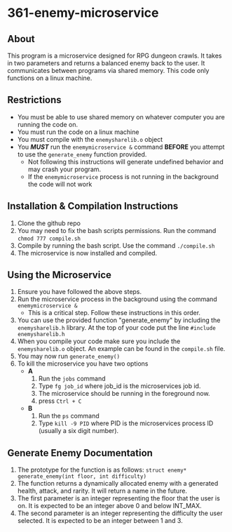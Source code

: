 # 361-enemy-microservice
## About
This program is a microservice designed for RPG dungeon crawls. It takes in two parameters and returns a balanced enemy back to the user. It communicates between programs via shared memory. This code only functions on a linux machine.

## Restrictions
- You must be able to use shared memory on whatever computer you are running the code on. 
- You must run the code on a linux machine
- You must compile with the `enemysharelib.o` object
- You ***MUST*** run the `enemymicroservice &` command **BEFORE** you attempt to use the `generate_enemy` function provided. 
    - Not following this instructions will generate undefined behavior and may crash your program.
    - If the `enemymicroservice` process is not running in the background the code will not work


## Installation & Compilation Instructions
1. Clone the github repo
2. You may need to fix the bash scripts permissions. Run the command `chmod 777 compile.sh`
3. Compile by running the bash script. Use the command `./compile.sh`
4. The microservice is now installed and compiled.


## Using the Microservice
1. Ensure you have followed the above steps.
2. Run the microservice process in the background using the command `enemymicroservice &`
    - This is a critical step. Follow these instructions in this order.
3. You can use the provided function "generate_enemy" by including the `enemysharelib.h` library. At the top of your code put the line `#include enemysharelib.h`
4. When you compile your code make sure you include the `enemysharelib.o` object. An example can be found in the `compile.sh` file.
5. You may now run `generate_enemy()`
6. To kill the microservice you have two options
    - **A**
        1. Run the `jobs` command
        2. Type `fg job_id` where job_id is the microservices job id.
        3. The microservice should be running in the foreground now. 
        4. press `Ctrl + C`
    - **B**
        1. Run the `ps` command
        2. Type `kill -9 PID` where PID is the microservices process ID (usually a six digit number).

## Generate Enemy Documentation
1. The prototype for the function is as follows: `struct enemy* generate_enemy(int floor, int difficulty)`
2. The function returns a dynamically allocated enemy with a generated health, attack, and rarity. It will return a name in the future.
3. The first parameter is an integer representing the floor that the user is on. It is expected to be an integer above 0 and below INT_MAX.
4. The second parameter is an integer representing the difficulty the user selected. It is expected to be an integer between 1 and 3. 